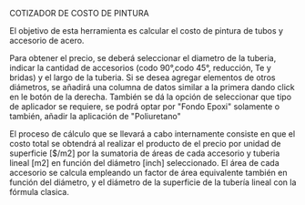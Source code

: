 COTIZADOR DE COSTO DE PINTURA

El objetivo de esta herramienta es calcular el costo de pintura de tubos y accesorio de acero. 

Para obtener el precio, se deberá seleccionar el diametro de la tuberia, indicar la cantidad de accesorios (codo 90°,codo 45°, reducción, Te y bridas) y el largo de la tuberia. Si se desea agregar elementos de otros diámetros, se añadirá una columna de datos similar a la primera dando click en le botón de la derecha. También se dá la opción de seleccionar que tipo de aplicador se requiere, se podrá optar por "Fondo Epoxi" solamente o también, añadir la aplicación de "Poliuretano"

El proceso de cálculo que se llevará a cabo internamente consiste en que el costo total se obtendrá al realizar el producto de el precio por unidad de superficie [$/m2] por la sumatoria de áreas de cada accesorio y tuberia lineal [m2] en función del diámetro [inch] seleccionado. El área de cada accesorio se calcula empleando un factor de área equivalente también en función del diámetro, y el diámetro de la superficie de la tubería lineal con la fórmula clasica.  
